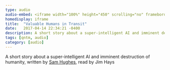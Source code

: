 ```yaml
---
type: audio
audio-embed: <iframe width="100%" height="450" scrolling="no" frameborder="no" src="https://w.soundcloud.com/player/?url=https%3A//api.soundcloud.com/tracks/317842509&amp;auto_play=false&amp;hide_related=false&amp;show_comments=true&amp;show_user=true&amp;show_reposts=false&amp;visual=true"></iframe>
homedisplay: iframe
title:  "Valuable Humans in Transit"
date:   2017-04-14 22:34:21 -0400
description: A short story about a super-intelligent AI and imminent destruction of humanity
tags: [qntm, audio]
category: [audio]
---
```


A short story about a super-intelligent AI and imminent destruction of humanity, written by [Sam Hughes](https://qntm.org/transit), read by Jim Hays
